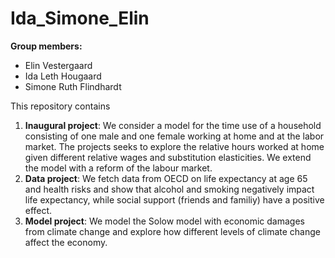 # Ida_Simone_Elin

**Group members:**
- Elin Vestergaard
- Ida Leth Hougaard
- Simone Ruth Flindhardt

This repository contains  
1. **Inaugural project**: We consider a model for the time use of a household consisting of one male and one female working at home and at the labor market. The projects seeks to explore the relative hours worked at home given different relative wages and substitution elasticities. We extend the model with a reform of the labour market. 
2. **Data project**: We fetch data from OECD on life expectancy at age 65 and health risks and show that alcohol and smoking negatively impact life expectancy, while social support (friends and familiy) have a positive effect.
3. **Model project**: We model the Solow model with economic damages from climate change and explore how different levels of climate change affect the economy. 

